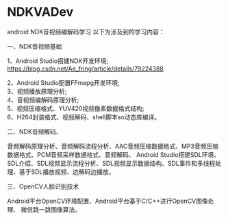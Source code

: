 # NDKVADev
android NDK音视频编解码学习
以下为涉及到的学习内容：

一、NDK音视频基础

1、Android Studio搭建NDK开发环境;&emsp;<https://blog.csdn.net/Ae_fring/article/details/79224388></br>

2、Android Studio配置FFmepg开发环境;</br>
3、视频播放原理分析;</br>
4、音视频编解码原理分析;</br>
5、视频压缩格式、YUV420视频像素数据格式结构;</br>
6、H264封装格式、视频解码、shell脚本so动态库编译。

二、NDK音频解码、

音频解码原理分析、音频解码流程分析、AAC音频压缩数据格式、MP3音频压缩数据格式、PCM音频采样数据格式、音频解码、
Android Studio搭建SDL环境、SDL介绍、SDL视频显示流程分析、SDL视频显示数据结构、SDL事件和多线程处理、基于SDL播放视频、边解码边播放。

三、OpenCV人脸识别技术

Android平台OpenCV环境配置、Android平台基于C/C++进行OpenCV图像处理、
微信跳一跳图像算法。
